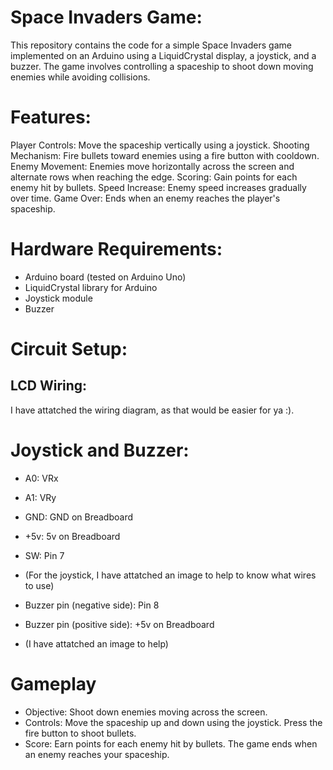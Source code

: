 # Space Invaders Game:

This repository contains the code for a simple Space Invaders game implemented on an Arduino using a LiquidCrystal display, a joystick, and a buzzer. The game involves controlling a spaceship to shoot down moving enemies while avoiding collisions.

# Features:

Player Controls: Move the spaceship vertically using a joystick.
Shooting Mechanism: Fire bullets toward enemies using a fire button with cooldown.
Enemy Movement: Enemies move horizontally across the screen and alternate rows when reaching the edge.
Scoring: Gain points for each enemy hit by bullets.
Speed Increase: Enemy speed increases gradually over time.
Game Over: Ends when an enemy reaches the player's spaceship.

# Hardware Requirements:

- Arduino board (tested on Arduino Uno)
- LiquidCrystal library for Arduino
- Joystick module
- Buzzer

# Circuit Setup:
## LCD Wiring:

I have attatched the wiring diagram, as that would be easier for ya :).

# Joystick and Buzzer:

- A0: VRx
- A1: VRy
- GND: GND on Breadboard
- +5v: 5v on Breadboard
- SW: Pin 7
- (For the joystick, I have attatched an image to help to know what wires to use)
  
- Buzzer pin (negative side): Pin 8
- Buzzer pin (positive side): +5v on Breadboard
- (I have attatched an image to help)

# Gameplay
- Objective: Shoot down enemies moving across the screen.
- Controls: Move the spaceship up and down using the joystick. Press the fire button to shoot bullets.
- Score: Earn points for each enemy hit by bullets. The game ends when an enemy reaches your spaceship.
